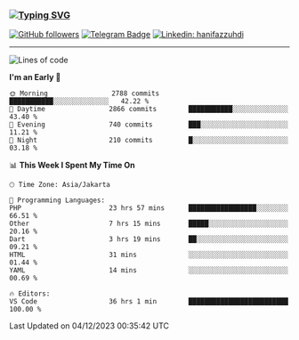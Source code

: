 ### [![Typing SVG](https://readme-typing-svg.herokuapp.com?font=lato&size=22&lines=Hi+There+👋)](https://git.io/typing-svg) 

[![GitHub followers](https://img.shields.io/github/followers/hanifazzuhdi?label=Follow&style=social)](https://github.com/hanifazzuhdi/?tab=follow) 
[![Telegram Badge](https://img.shields.io/badge/-hanif0198-blue?style=social&logo=telegram&link=https://www.t.me/hanif0198/)](https://www.t.me/hanif0198/) 
[![Linkedin: hanifazzuhdi](https://img.shields.io/badge/-hanifazzuhdi-blue?style=flat-square&logo=Linkedin&logoColor=white&link=https://www.linkedin.com/in/hanif-az-zuhdi-69688019b/)](https://www.linkedin.com/in/hanif-az-zuhdi-69688019b/) 

<hr/>

<!--START_SECTION:waka-->
![Lines of code](https://img.shields.io/badge/From%20Hello%20World%20I%27ve%20Written-40.3%20million%20lines%20of%20code-blue)

**I'm an Early 🐤** 

```text
🌞 Morning                2788 commits        ███████████░░░░░░░░░░░░░░   42.22 % 
🌆 Daytime                2866 commits        ███████████░░░░░░░░░░░░░░   43.40 % 
🌃 Evening                740 commits         ███░░░░░░░░░░░░░░░░░░░░░░   11.21 % 
🌙 Night                  210 commits         █░░░░░░░░░░░░░░░░░░░░░░░░   03.18 % 
```


📊 **This Week I Spent My Time On** 

```text
🕑︎ Time Zone: Asia/Jakarta

💬 Programming Languages: 
PHP                      23 hrs 57 mins      █████████████████░░░░░░░░   66.51 % 
Other                    7 hrs 15 mins       █████░░░░░░░░░░░░░░░░░░░░   20.16 % 
Dart                     3 hrs 19 mins       ██░░░░░░░░░░░░░░░░░░░░░░░   09.21 % 
HTML                     31 mins             ░░░░░░░░░░░░░░░░░░░░░░░░░   01.44 % 
YAML                     14 mins             ░░░░░░░░░░░░░░░░░░░░░░░░░   00.69 % 

🔥 Editors: 
VS Code                  36 hrs 1 min        █████████████████████████   100.00 % 
```


 Last Updated on 04/12/2023 00:35:42 UTC
<!--END_SECTION:waka-->
